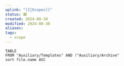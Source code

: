 ```yaml
---
uplink: "[[🔬Scopes]]"
status: 🟩
created: 2024-08-30
modified: 2024-08-30
aliases: 
tags:
  - scope
---
```

```dataview
TABLE
FROM "Auxiliary/Templates" AND !"Auxiliary/Archive"
sort file.name ASC
```
